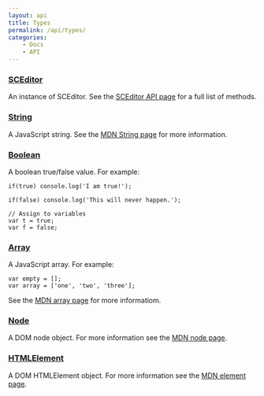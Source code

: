 ```yaml
---
layout: api
title: Types
permalink: /api/types/
categories:
    - Docs
    - API
---
```


### <a id="sceditor" href="#sceditor">SCEditor</a>

An instance of SCEditor. See the [SCEditor API page](/api/sceditor/) for a full list of methods.


### <a id="string" href="#string">String</a>

A JavaScript string. See the [MDN String page](https://developer.mozilla.org/en-US/docs/JavaScript/Reference/Global_Objects/String) for more information.


### <a id="bool" href="#bool">Boolean</a>

A boolean true/false value. For example:

	if(true) console.log('I am true!');

	if(false) console.log('This will never happen.');

	// Assign to variables
	var t = true;
	var f = false;


### <a id="array" href="#array">Array</a>

A JavaScript array. For example:

	var empty = [];
	var array = ['one', 'two', 'three'];

See the [MDN array page](https://developer.mozilla.org/en/docs/JavaScript/Reference/Global_Objects/Array) for more informatiom.


### <a id="node" href="#node">Node</a>

A DOM node object. For more information see the [MDN node page](https://developer.mozilla.org/en/docs/DOM/node).


### <a id="htmlelement" href="#htmlelement">HTMLElement</a>

A DOM HTMLElement object. For more information see the [MDN element page](https://developer.mozilla.org/en/docs/DOM/element).
